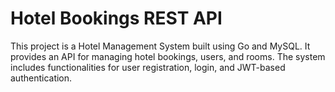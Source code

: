 # Hotel Bookings REST API 
This project is a Hotel Management System built using Go and MySQL. It provides an API for managing hotel bookings, users, and rooms. The system includes functionalities for user registration, login, and JWT-based authentication.
